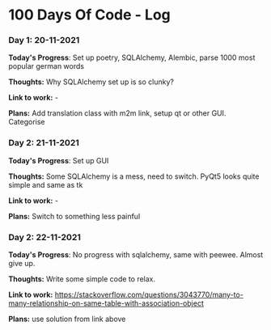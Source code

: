 # 100 Days Of Code - Log

### Day 1: 20-11-2021

**Today's Progress**: Set up poetry, SQLAlchemy, Alembic, parse 1000 most popular german words

**Thoughts:** Why SQLAlchemy set up is so clunky?  

**Link to work:** -

**Plans:** Add translation class with m2m link, setup qt or other GUI. Categorise

### Day 2: 21-11-2021

**Today's Progress**: Set up  GUI 

**Thoughts:** Some SQLAlchemy is a mess, need to switch. PyQt5 looks quite simple and same as tk  

**Link to work:** -

**Plans:** Switch to something less painful 
### Day 2: 22-11-2021

**Today's Progress**: No progress with sqlalchemy, same with peewee. Almost give up. 

**Thoughts:** Write some simple code to relax.  

**Link to work:** https://stackoverflow.com/questions/3043770/many-to-many-relationship-on-same-table-with-association-object

**Plans:** use solution from link above 
